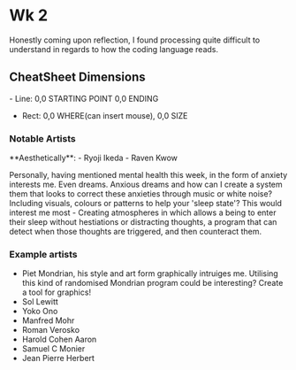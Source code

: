 <h1>Wk 2</h1>  

Honestly coming upon reflection, I found processing quite difficult to understand in regards to how the coding language reads. 

<h2>CheatSheet Dimensions</h2> 
- Line: 0,0 STARTING POINT 0,0 ENDING 

- Rect: 0,0 WHERE(can insert mouse), 0,0 SIZE 

<h3>Notable Artists</h3>**Aesthetically**: 
- Ryoji Ikeda 
- Raven Kwow

Personally, having mentioned mental health this week, in the form of anxiety interests me. Even dreams. Anxious dreams and how can I create a system them that looks to correct these anxieties through music or white noise? Including visuals, colours or patterns to help your 'sleep state'? This would interest me most - Creating atmospheres in which allows a being to enter their sleep without hestiations or distracting thoughts, a program that can detect when those thoughts are triggered, and then counteract them. 

<h3>Example artists</h3> 

- Piet Mondrian, his style and art form graphically intruiges me. Utilising this kind of randomised Mondrian program could be interesting? Create a tool for graphics! 
- Sol Lewitt 
- Yoko Ono
- Manfred Mohr 
- Roman Verosko
- Harold Cohen Aaron 
- Samuel C Monier 
- Jean Pierre Herbert 
      
      
